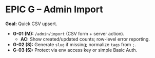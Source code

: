 # EPIC G – Admin Import
**Goal:** Quick CSV upsert.
- **G-01 (M):** `/admin/import` (CSV form + server action).
  - **AC:** Show created/updated counts; row-level error reporting.
- **G-02 (S):** Generate `slug` if missing; normalize `tags` from `;`.
- **G-03 (S):** Protect via env access key or simple Basic Auth.

